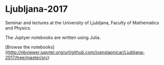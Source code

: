 # Ljubljana-2017

Seminar and lectures at the University of Ljubljana, Faculty of Mathematics and Physics.

The Juptyer notebooks are written using Julia. 

[Browse the notebooks]((http://nbviewer.jupyter.org/url/github.com/ivanslapnicar/Ljubljana-2017/tree/master/src)
